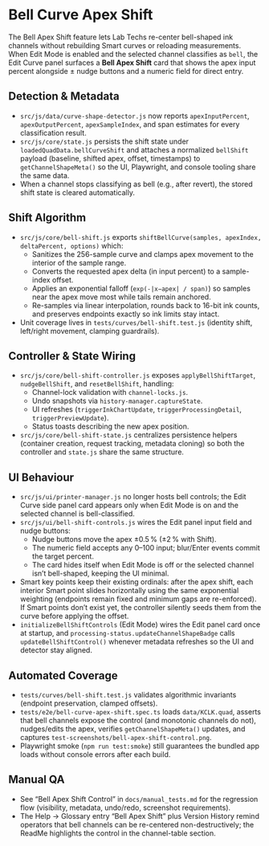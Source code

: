 # Bell Curve Apex Shift

The Bell Apex Shift feature lets Lab Techs re-center bell-shaped ink channels without rebuilding Smart curves or reloading measurements. When Edit Mode is enabled and the selected channel classifies as `bell`, the Edit Curve panel surfaces a **Bell Apex Shift** card that shows the apex input percent alongside ± nudge buttons and a numeric field for direct entry.

## Detection & Metadata
- `src/js/data/curve-shape-detector.js` now reports `apexInputPercent`, `apexOutputPercent`, `apexSampleIndex`, and span estimates for every classification result.
- `src/js/core/state.js` persists the shift state under `loadedQuadData.bellCurveShift` and attaches a normalized `bellShift` payload (baseline, shifted apex, offset, timestamps) to `getChannelShapeMeta()` so the UI, Playwright, and console tooling share the same data.
- When a channel stops classifying as bell (e.g., after revert), the stored shift state is cleared automatically.

## Shift Algorithm
- `src/js/core/bell-shift.js` exports `shiftBellCurve(samples, apexIndex, deltaPercent, options)` which:
  - Sanitizes the 256-sample curve and clamps apex movement to the interior of the sample range.
  - Converts the requested apex delta (in input percent) to a sample-index offset.
  - Applies an exponential falloff (`exp(-|x−apex| / span)`) so samples near the apex move most while tails remain anchored.
  - Re-samples via linear interpolation, rounds back to 16-bit ink counts, and preserves endpoints exactly so ink limits stay intact.
- Unit coverage lives in `tests/curves/bell-shift.test.js` (identity shift, left/right movement, clamping guardrails).

## Controller & State Wiring
- `src/js/core/bell-shift-controller.js` exposes `applyBellShiftTarget`, `nudgeBellShift`, and `resetBellShift`, handling:
  - Channel-lock validation with `channel-locks.js`.
  - Undo snapshots via `history-manager.captureState`.
  - UI refreshes (`triggerInkChartUpdate`, `triggerProcessingDetail`, `triggerPreviewUpdate`).
  - Status toasts describing the new apex position.
- `src/js/core/bell-shift-state.js` centralizes persistence helpers (container creation, request tracking, metadata cloning) so both the controller and `state.js` share the same structure.

## UI Behaviour
- `src/js/ui/printer-manager.js` no longer hosts bell controls; the Edit Curve side panel card appears only when Edit Mode is on and the selected channel is bell-classified.
- `src/js/ui/bell-shift-controls.js` wires the Edit panel input field and nudge buttons:
  - Nudge buttons move the apex ±0.5 % (±2 % with Shift).
  - The numeric field accepts any 0–100 input; blur/Enter events commit the target percent.
  - The card hides itself when Edit Mode is off or the selected channel isn’t bell-shaped, keeping the UI minimal.
- Smart key points keep their existing ordinals: after the apex shift, each interior Smart point slides horizontally using the same exponential weighting (endpoints remain fixed and minimum gaps are re-enforced). If Smart points don’t exist yet, the controller silently seeds them from the curve before applying the offset.
- `initializeBellShiftControls` (Edit Mode) wires the Edit panel card once at startup, and `processing-status.updateChannelShapeBadge` calls `updateBellShiftControl()` whenever metadata refreshes so the UI and detector stay aligned.

## Automated Coverage
- `tests/curves/bell-shift.test.js` validates algorithmic invariants (endpoint preservation, clamped offsets).
- `tests/e2e/bell-curve-apex-shift.spec.ts` loads `data/KCLK.quad`, asserts that bell channels expose the control (and monotonic channels do not), nudges/edits the apex, verifies `getChannelShapeMeta()` updates, and captures `test-screenshots/bell-apex-shift-control.png`.
- Playwright smoke (`npm run test:smoke`) still guarantees the bundled app loads without console errors after each build.

## Manual QA
- See “Bell Apex Shift Control” in `docs/manual_tests.md` for the regression flow (visibility, metadata, undo/redo, screenshot requirements).
- The Help → Glossary entry “Bell Apex Shift” plus Version History remind operators that bell channels can be re-centered non-destructively; the ReadMe highlights the control in the channel-table section.
